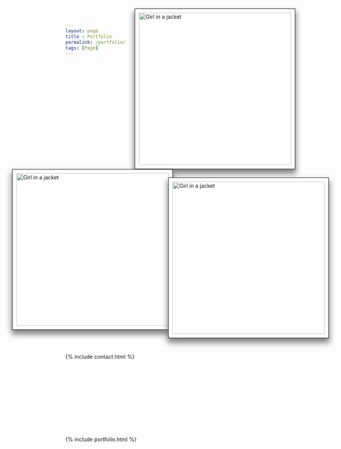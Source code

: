 ```yaml
--- 
layout: page
title : Portfolio 
permalink: /portfolio/
tags: [Page]
---
```

<div>
<img src="/personal_portfolio/assets/img/pexels/rocks_3.jpg" alt="Girl in a jacket" style="float:right;position:relative;bottom:140px;left:100px;border: solid white 10px;padding:10px;background-color:white;border:solid #000 0.5px;box-shadow: 0px 10px 15px 2px grey;width:400px;height:400px"> 
</div>
<div>
<img src="/personal_portfolio/assets/img/pexels/rocks_1.jpg" alt="Girl in a jacket" style="float:left;position:relative;bottom:140px;right:140px;border: solid white 10px;padding:10px;background-color:white;border:solid #000 0.5px;box-shadow: 0px 10px 15px 2px grey;width:400px;height:400px"> 
</div>
<div>
<img src="/personal_portfolio/assets/img/pexels/rocks_2.jpg" alt="Girl in a jacket" style="float:center;position:relative;bottom:540px;left:270px;border: solid white 10px;padding:10px;background-color:white;border:solid #000 0.5px;box-shadow: 0px 10px 15px 2px grey;width:400px;height:400px"> 
<div style = "position:relative;bottom:500px;">
{% include contact.html %}
</div>
</div>
<div style="position:relative;bottom:300px;">
{% include portfolio.html %}
</div>

